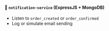 #### 🔔 `notification-service` (ExpressJS + MongoDB)

* Listen to `order_created` or `order_confirmed`
* Log or simulate email sending
